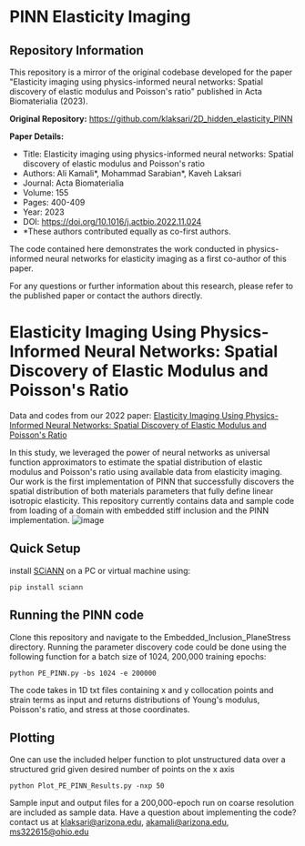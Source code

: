 # PINN Elasticity Imaging

## Repository Information

This repository is a mirror of the original codebase developed for the paper "Elasticity imaging using physics-informed neural networks: Spatial discovery of elastic modulus and Poisson's ratio" published in Acta Biomaterialia (2023).

**Original Repository:** https://github.com/klaksari/2D_hidden_elasticity_PINN

**Paper Details:**
- Title: Elasticity imaging using physics-informed neural networks: Spatial discovery of elastic modulus and Poisson's ratio
- Authors: Ali Kamali*, Mohammad Sarabian*, Kaveh Laksari
- Journal: Acta Biomaterialia
- Volume: 155
- Pages: 400-409
- Year: 2023
- DOI: https://doi.org/10.1016/j.actbio.2022.11.024
- *These authors contributed equally as co-first authors.

The code contained here demonstrates the work conducted in physics-informed neural networks for elasticity imaging as a first co-author of this paper.

For any questions or further information about this research, please refer to the published paper or contact the authors directly.


# Elasticity Imaging Using Physics-Informed Neural Networks: Spatial Discovery of Elastic Modulus and Poisson's Ratio
Data and codes from our 2022 paper: 
[Elasticity Imaging Using Physics-Informed Neural Networks: Spatial Discovery of Elastic Modulus and Poisson's Ratio](https://www.sciencedirect.com/science/article/pii/S1742706122007516)


In this study, we leveraged the power of neural networks as universal function approximators to estimate the spatial distribution of elastic modulus and Poisson's ratio using available data from elasticity imaging.
Our work is the first implementation of PINN that successfully discovers the spatial distribution of both materials parameters that fully define linear isotropic elasticity.
This repository currently contains data and sample code from loading of a domain with embedded stiff inclusion and the PINN implementation.
![image](https://user-images.githubusercontent.com/60515966/200451633-49d1b7e4-af03-4773-be5c-e583030db498.png)

## Quick Setup

install [SCiANN](https://www.sciann.com/) on a PC or virtual machine using:

```
pip install sciann
```
## Running the PINN code
Clone this repository and navigate to the Embedded_Inclusion_PlaneStress directory. Running the parameter discovery code could be done using the following function
for a batch size of 1024, 200,000 training epochs:

```
python PE_PINN.py -bs 1024 -e 200000
```

The code takes in 1D txt files containing x and y collocation points and strain terms as input and returns distributions of Young's modulus, Poisson's ratio, and stress at those coordinates.


## Plotting
One can use the included helper function to plot unstructured data over a structured grid given desired number of points on the x axis
```
python Plot_PE_PINN_Results.py -nxp 50
```

Sample input and output files for a 200,000-epoch run on coarse resolution are included as sample data.
Have a question about implementing the code? contact us at [klaksari@arizona.edu](mailto:klaksari@arizona.edu), [akamali@arizona.edu](mailto:akamali@arizona.edu), [ms322615@ohio.edu](mailto:ms322615@ohio.edu)
